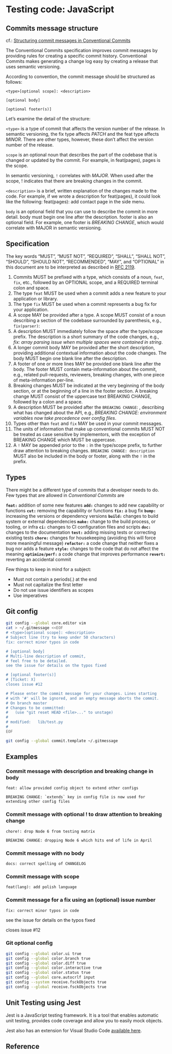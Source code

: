 # Testing code: JavaScript

## Commits message structure

cf.: [Structuring commit messages in Conventional Commits](https://www.conventionalcommits.org/en/v1.0.0/#specification)

The Conventional Commits specification improves commit messages by providing rules for creating a specific commit history. Conventional Commits makes generating a change log easy by creating a release that uses semantic versioning.

According to convention, the commit message should be structured as follows:

```shell
<type>[optional scope]: <description>

[optional body]

[optional footer(s)]
```

Let’s examine the detail of the structure:

`<type>` is a type of commit that affects the version number of the release. In semantic versioning, the fix type affects _PATCH_ and the feat type affects _MINOR_. There are other types, however, these don’t affect the version number of the release.

`scope` is an optional noun that describes the part of the codebase that is changed or updated by the commit. For example, in feat(pages), pages is the scope.

In semantic versioning, `!` correlates with _MAJOR_. When used after the scope, ! indicates that there are breaking changes in the commit.

`<description>` is a brief, written explanation of the changes made to the code. For example, if we wrote a description for feat(pages), it could look like the following: feat(pages): add contact page in the side menu.

`body` is an optional field that you can use to describe the commit in more detail. body must begin one line after the description. footer is also an optional field. For example, one footer is _BREAKING CHANGE_, which would correlate with MAJOR in semantic versioning.

## Specification

The key words “MUST”, “MUST NOT”, “REQUIRED”, “SHALL”, “SHALL NOT”, “SHOULD”, “SHOULD NOT”, “RECOMMENDED”, “MAY”, and “OPTIONAL” in this document are to be interpreted as described in [RFC 2119](https://www.ietf.org/rfc/rfc2119.txt).

1. Commits MUST be prefixed with a type, which consists of a noun, `feat`, `fix`, etc., followed by an OPTIONAL scope, and a REQUIRED terminal colon and space.
2. The type `feat` MUST be used when a commit adds a new feature to your application or library.
3. The type `fix` MUST be used when a commit represents a bug fix for your application.
4. A scope MAY be provided after a type. A scope MUST consist of a noun describing a section of the codebase surrounded by parenthesis, e.g., `fix(parser)`:
5. A description MUST immediately follow the space after the type/scope prefix. The description is a short summary of the code changes, e.g., _fix: array parsing issue when multiple spaces were contained in string_.
6. A longer commit body MAY be provided after the short description, providing additional contextual information about the code changes. The body MUST begin one blank line after the description.
7. A footer of one or more lines MAY be provided one blank line after the body. The footer MUST contain meta-information about the commit, e.g., related pull-requests, reviewers, breaking changes, with one piece of meta-information per-line.
8. Breaking changes MUST be indicated at the very beginning of the body section, or at the beginning of a line in the footer section. A breaking change MUST consist of the uppercase text BREAKING CHANGE, followed by a colon and a space.
9. A description MUST be provided after the `BREAKING CHANGE`: , describing what has changed about the API, e.g., _BREAKING CHANGE: environment variables now take precedence over config files_.
10. Types other than `feat` and `fix` MAY be used in your commit messages.
11. The units of information that make up conventional commits MUST NOT be treated as case sensitive by implementors, with the exception of BREAKING CHANGE which MUST be uppercase.
12. A `!` MAY be appended prior to the `:` in the type/scope prefix, to further draw attention to breaking changes. `BREAKING CHANGE: description` MUST also be included in the body or footer, along with the `!` in the prefix.

## Types

There might be a different type of commits that a developer needs to do. Few types that are allowed in _Conventional Commits_ are

**`feat:`** addition of some new features
**`add:`** changes to add new capability or functions
**`cut:`** removing the capability or functions
**`fix:`** a bug fix
**`bump:`** increasing the versions or dependency versions
**`build:`** changes to build system or external dependencies
**`make:`** change to the build process, or tooling, or infra
**`ci:`** changes to CI configuration files and scripts
**`doc:`** changes to the documentation
**`test:`** adding missing tests or correcting existing tests
**`chore:`** changes for housekeeping (avoiding this will force more meaningful message)
**`refactor:`** a code change that neither fixes a bug nor adds a feature
**`style:`** changes to the code that do not affect the meaning
**`optimize/perf:`** a code change that improves performance
**`revert:`** reverting an accidental commit

Few things to keep in mind for a subject:

- Must not contain a periods(.) at the end
- Must not capitalize the first letter
- Do not use issue identifiers as scopes
- Use imperatives

## Git config

```bash
git config --global core.editor vim
cat > ~/.gitmessage <<EOF
# <type>[optional scope]: <description>
# Subject line (try to keep under 50 characters)
fix: correct minor typos in code

# [optional body]
# Multi-line description of commit,
# feel free to be detailed.
see the issue for details on the typos fixed

# [optional footer(s)]
# [Ticket: X]
closes issue #12

# Please enter the commit message for your changes. Lines starting
# with '#' will be ignored, and an empty message aborts the commit.
# On branch master
# Changes to be committed:
#   (use "git reset HEAD <file>..." to unstage)
#
# modified:   lib/test.py
#
EOF

git config --global commit.template ~/.gitmessage
```

## Examples

### Commit message with description and breaking change in body

`feat: allow provided config object to extend other configs`

`` BREAKING CHANGE: `extends` key in config file is now used for extending other config files ``

### Commit message with optional ! to draw attention to breaking change

`chore!: drop Node 6 from testing matrix`

`BREAKING CHANGE: dropping Node 6 which hits end of life in April`

### Commit message with no body

`docs: correct spelling of CHANGELOG`

### Commit message with scope

`feat(lang): add polish language`

### Commit message for a fix using an (optional) issue number

`fix: correct minor typos in code`

see the issue for details on the typos fixed

closes issue #12

### Git optional config

```bash
git config --global color.ui true
git config --global color.branch true
git config --global color.diff true
git config --global color.interactive true
git config --global color.status true
git config --global core.autocrlf input
git config --system receive.fsckObjects true
git config --global receive.fsckObjects true
```

## Unit Testing using Jest

Jest is a JavaScript testing framework. It is a tool that enables automatic unit testing, provides code coverage and allow you to easily mock objects.

Jest also has an extension for Visual Studio Code [available here](https://marketplace.visualstudio.com/items?itemName=Orta.vscode-jest).

## Reference
